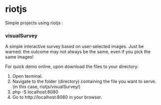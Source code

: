 # riotjs
Simple projects using riotjs :
### visualSurvey 
A simple interactive survey based on user-selected images. Just be warned: the outcome may not always be the same, even if you pick the same images!


For quick demo online, upon download the files to your directory:

1. Open terminal.
2. Navigate to the folder (directory) containing the file you want to serve. (in this case, riotjs/visualSurvey/)
3. php -S localhost:8080
4. Go to http://localhost:8080 in your browser.
